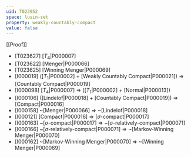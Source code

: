 ```yaml
---
uid: T023952
space: lusin-set
property: weakly-countably-compact
value: false
---
```

[[Proof]]

* [T023627] [$T_4$|P000007]
* [T023622] [Menger|P000066]
* [T023625] [Winning Menger|P000069]
* [I000019] ([$T_1$|P000002] + [Weakly Countably Compact|P000021]) => [Countably Compact|P000019]
* [I000098] [$T_4$|P000007] => ([$T_1$|P000002] + [Normal|P000013])
* [I000106] ([Lindelof|P000018] + [Countably Compact|P000019]) => [Compact|P000016]
* [I000158] ~[Menger|P000066] => ~[Lindelof|P000018]
* [I000121] [Compact|P000016] => [$\sigma$-compact|P000017]
* [I000163] ~[$\sigma$-compact|P000017] => ~[$\sigma$-relatively-compact|P000071]
* [I000166] ~[$\sigma$-relatively-compact|P000071] => ~[Markov-Winning Menger|P000070]
* [I000162] ~[Markov-Winning Menger|P000070] => ~[Winning Menger|P000069]


